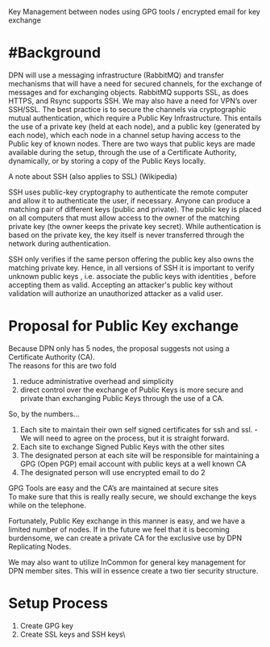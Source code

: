 Key Management between nodes using GPG tools / encrypted email for key
exchange

#Background
=====================================================

DPN will use a messaging
infrastructure (RabbitMQ) and transfer mechanisms that will have a need
for secured channels, for the exchange of messages and for exchanging
objects. RabbitMQ supports SSL, as does HTTPS, and Rsync supports SSH.
We may also have a need for VPN’s over SSH/SSL.  The best
practice is to secure the channels via cryptographic mutual
authentication, which  require a Public Key Infrastructure. This
entails the use of a private key (held at each node), and a public key
(generated by each node), which each node in a channel setup having
access to the Public key of known nodes. There are two ways that public
keys are made available during the setup, through the use of a
Certificate Authority, dynamically, or by storing a copy of the Public
Keys locally. 

A note about SSH (also applies to
SSL) (Wikipedia) 

SSH uses public-key
cryptography  to authenticate  the remote
computer and allow it to authenticate the user, if necessary. Anyone can
produce a matching pair of different keys (public and private). The
public key is placed on all computers that must allow access to the
owner of the matching private key (the owner keeps the private key
secret). While authentication is based on the private key, the key
itself is never transferred through the network during authentication.


SSH only verifies if the same person offering the public key also
owns the matching private key. Hence, in all versions of SSH it is
important to verify unknown public keys , i.e. 
associate the public keys with
identities , before accepting them as valid. Accepting an
attacker's public key without validation will authorize an unauthorized
attacker as a valid user. 

Proposal for Public Key exchange
===========================================================================

Because DPN only has 5 nodes, the
proposal suggests not using a Certificate Authority (CA).\
The reasons for this are two fold

1.  reduce administrative overhead
    and simplicity
2.  direct control over the exchange
    of Public Keys is more secure and private than exchanging Public
    Keys through the use of a CA. 

So, by the numbers... 

1.  Each site to maintain their own
    self signed certificates for ssh and ssl. - We will need to agree on
    the process, but it is straight forward.
2.  Each
    site to exchange Signed Public Keys with the other sites
3.  The
    designated person at each site will be responsible for maintaining a
    GPG (Open PGP) email account with public keys at a well known
    CA
4.  The
    designated person will use encrypted email to do 2


GPG Tools are easy and the CA’s are
maintained at secure sites\
To make sure that this is really really secure, we should exchange the
keys while on the telephone. 

Fortunately, Public Key exchange in
this manner is easy, and we have a limited number of nodes. If in the
future we feel that it is becoming burdensome, we can create a private
CA for the exclusive use by DPN Replicating Nodes. 

We may also want to utilize InCommon
for general key management for DPN member sites. This will in essence
create a two tier security structure. 

Setup Process
=====================================================

1.  Create GPG key
2.  Create SSL keys and SSH
    keys\
